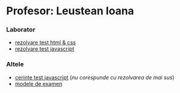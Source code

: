 # Profesor: Leustean Ioana

### Laborator
- [rezolvare test html & css](https://drive.google.com/open?id=0ByjzKDd7cc_gSEZUYmpqeWRnazg)
- [rezolvare test javascript](https://drive.google.com/open?id=0ByjzKDd7cc_gZzR4ZUIyUDZWWG8)

### Altele
- [cerinte test javascript](https://drive.google.com/open?id=0ByjzKDd7cc_gT09Jb1hfcV96Qkk) (_nu corespunde cu rezolvarea de mai sus_)
- [modele de examen](https://drive.google.com/open?id=0ByjzKDd7cc_gUlhnMjMzc2Y1Ulk)
